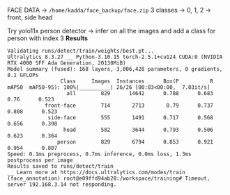 FACE DATA -> `/home/kadda/face_backup/face.zip` 
3 classes -> 0, 1, 2 -> front, side head

Try yolo11x person detector -> infer on all the images and add a class for person with index 3
**Results**
```
Validating runs/detect/train/weights/best.pt...
Ultralytics 8.3.27 __ Python-3.10.15 torch-2.5.1+cu124 CUDA:0 (NVIDIA RTX 4000 SFF Ada Generation, 20138MiB)
Model summary (fused): 168 layers, 3,006,428 parameters, 0 gradients, 8.1 GFLOPs
                 Class     Images  Instances      Box(P          R      mAP50  mAP50-95): 100%|__________| 26/26 [00:03<00:00,  7.03it/s]
                   all        829      14642      0.788      0.683       0.76      0.523
            front-face        714       2713       0.79      0.737      0.808      0.523
             side-face        555       1491      0.717      0.568      0.656      0.398
                  head        582       3644      0.793      0.506      0.623      0.364
                person        829       6794      0.853      0.921      0.954      0.807
Speed: 0.1ms preprocess, 0.7ms inference, 0.0ms loss, 1.3ms postprocess per image
Results saved to runs/detect/train
__ Learn more at https://docs.ultralytics.com/modes/train
(face_annotation) root@e09ffd94ab28:/workspace/training# Timeout, server 192.168.3.14 not responding.

```